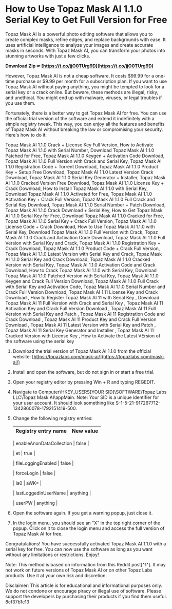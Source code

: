 
 
# How to Use Topaz Mask AI 1.1.0 Serial Key to Get Full Version for Free
 
Topaz Mask AI is a powerful photo editing software that allows you to create complex masks, refine edges, and replace backgrounds with ease. It uses artificial intelligence to analyze your images and create accurate masks in seconds. With Topaz Mask AI, you can transform your photos into stunning artworks with just a few clicks.
 
**Download Zip ✑ [https://t.co/jjO0TUrg9D](https://t.co/jjO0TUrg9D)**


 
However, Topaz Mask AI is not a cheap software. It costs $99.99 for a one-time purchase or $9.99 per month for a subscription plan. If you want to use Topaz Mask AI without paying anything, you might be tempted to look for a serial key or a crack online. But beware, these methods are illegal, risky, and unethical. You might end up with malware, viruses, or legal troubles if you use them.
 
Fortunately, there is a better way to get Topaz Mask AI for free. You can use the official trial version of the software and extend it indefinitely with a simple registry tweak. This way, you can enjoy all the features and benefits of Topaz Mask AI without breaking the law or compromising your security. Here's how to do it:
 
Topaz Mask AI 1.1.0 Crack + License Key Full Version,  How to Activate Topaz Mask AI 1.1.0 with Serial Number,  Download Topaz Mask AI 1.1.0 Patched for Free,  Topaz Mask AI 1.1.0 Keygen + Activation Code Download,  Topaz Mask AI 1.1.0 Full Version with Crack and Serial Key,  Topaz Mask AI 1.1.0 Registration Code + Torrent Download,  Topaz Mask AI 1.1.0 Product Key + Setup Free Download,  Topaz Mask AI 1.1.0 Latest Version Crack Download,  Topaz Mask AI 1.1.0 Serial Key Generator + Installer,  Topaz Mask AI 1.1.0 Cracked Version Free Download,  Topaz Mask AI 1.1.0 License Key + Crack Download,  How to Install Topaz Mask AI 1.1.0 with Serial Key,  Download Topaz Mask AI 1.1.0 Activated for Free,  Topaz Mask AI 1.1.0 Activation Key + Crack Full Version,  Topaz Mask AI 1.1.0 Full Crack and Serial Key Download,  Topaz Mask AI 1.1.0 Serial Number + Patch Download,  Topaz Mask AI 1.1.0 Crack Download + Serial Key,  How to Get Topaz Mask AI 1.1.0 Serial Key for Free,  Download Topaz Mask AI 1.1.0 Cracked for Free,  Topaz Mask AI 1.1.0 Serial Key + Crack Full Version,  Topaz Mask AI 1.1.0 License Code + Crack Download,  How to Use Topaz Mask AI 1.1.0 with Serial Key,  Download Topaz Mask AI 1.1.0 Full Version with Crack,  Topaz Mask AI 1.1.0 Crack and Activation Code Download,  Topaz Mask AI 1.1.0 Full Version with Serial Key and Crack,  Topaz Mask AI 1.1.0 Registration Key + Crack Download,  Topaz Mask AI 1.1.0 Product Code + Crack Full Version,  Topaz Mask AI 1.1.0 Latest Version with Serial Key and Crack,  Topaz Mask AI 1.1.0 Serial Key and Crack Download,  Topaz Mask AI 1.1.0 Cracked Version with Serial Key,  Topaz Mask AI 1.1.0 Activation Code and Crack Download,  How to Crack Topaz Mask AI 1.1.0 with Serial Key,  Download Topaz Mask AI 1.1.0 Patched Version with Serial Key,  Topaz Mask AI 1.1.0 Keygen and Crack Full Version Download,  Topaz Mask AI 1.1.0 Full Crack with Serial Key and Activation Code,  Topaz Mask AI 1.1.0 Serial Number and Crack Full Version Download,  Topaz Mask AI 1.11 License Key and Crack Download ,  How to Register Topaz Mask AI 11 with Serial Key ,  Download Topaz Mask AI 11 Full Version with Crack and Serial Key ,  Topaz Mask AI 11 Activation Key and Crack Full Version Download ,  Topaz Mask AI 11 Full Version with Serial Key and Patch ,  Topaz Mask AI 11 Registration Code and Crack Download ,  Topaz Mask AI 11 Product Key and Crack Full Version Download ,  Topaz Mask AI 11 Latest Version with Serial Key and Patch ,  Topaz Mask AI 11 Serial Key Generator and Installer ,  Topaz Mask AI 11 Cracked Version with License Key ,  How to Activate the Latest VErsion of the software using the serial key
 
1. Download the trial version of Topaz Mask AI 1.1.0 from the official website: [https://topazlabs.com/mask-ai/](https://topazlabs.com/mask-ai/)
2. Install and open the software, but do not sign in or start a free trial.
3. Open your registry editor by pressing Win + R and typing REGEDIT.
4. Navigate to Computer\HKEY\_USERS\[YOUR SID]\SOFTWARE\Topaz Labs LLC\Topaz Mask AI\appMain. Note: Your SID is a unique identifier for your user account. It should look something like S-1-5-21-917267712-1342860078-1792151419-500.
5. Change the following registry entries:

    | Registry entry name | New value |
    | --- | --- |

    | enableAnonDataCollection | false |

    | et | true |

    | fileLoggingEnabled | false |

    | forceLogin | false |

    | ia0 | aWK= |

    | lastLoggedInUserName | anything |

    | userPW | anything |
6. Open the software again. If you get a warning popup, just close it.
7. In the login menu, you should see an "X" in the top right corner of the popup. Click on it to close the login menu and access the full version of Topaz Mask AI for free.

Congratulations! You have successfully activated Topaz Mask AI 1.1.0 with a serial key for free. You can now use the software as long as you want without any limitations or restrictions. Enjoy!
  
Note: This method is based on information from this Reddit post[^1^]. It may not work on future versions of Topaz Mask AI or on other Topaz Labs products. Use it at your own risk and discretion.
  
Disclaimer: This article is for educational and informational purposes only. We do not condone or encourage piracy or illegal use of software. Please support the developers by purchasing their products if you find them useful.
 8cf37b1e13
 
